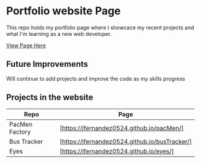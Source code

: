 # Portfolio website Page

This repo holds my portfolio page where I showcace my recent projects and what I'm learning as a new web developer.<br>

<a href="http://jfernandez0524.github.io/">View Page Here</a>

## Future Improvements

Will continue to add projects and improve the code as my skills progress

## Projects in the website

| Repo           | Page                                           |
| -------------- | ---------------------------------------------- |
| PacMen Factory | [https://jfernandez0524.github.io/pacMen/]     |
| Bus Tracker    | [https://jfernandez0524.github.io/busTracker/] |
| Eyes           | [https://jfernandez0524.github.io/eyes/]       |
